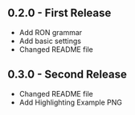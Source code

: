 ## 0.2.0 - First Release
* Add RON grammar
* Add basic settings
* Changed README file

## 0.3.0 - Second Release
* Changed README file
* Add Highlighting Example PNG
